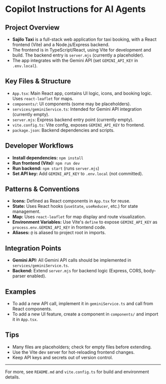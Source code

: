 # Copilot Instructions for AI Agents

## Project Overview
- **Sajilo Taxi** is a full-stack web application for taxi booking, with a React frontend (Vite) and a Node.js/Express backend.
- The frontend is in TypeScript/React, using Vite for development and build. The backend entry is `server.mjs` (currently a placeholder).
- The app integrates with the Gemini API (set `GEMINI_API_KEY` in `.env.local`).

## Key Files & Structure
- `App.tsx`: Main React app, contains UI logic, icons, and booking logic. Uses `react-leaflet` for maps.
- `components/`: UI components (some may be placeholders).
- `services/geminiService.ts`: Intended for Gemini API integration (currently empty).
- `server.mjs`: Express backend entry point (currently empty).
- `vite.config.ts`: Vite config, exposes `GEMINI_API_KEY` to frontend.
- `package.json`: Backend dependencies and scripts.

## Developer Workflows
- **Install dependencies:** `npm install`
- **Run frontend (Vite):** `npm run dev`
- **Run backend:** `npm start` (runs `server.mjs`)
- **Set API key:** Add `GEMINI_API_KEY` to `.env.local` (not committed).

## Patterns & Conventions
- **Icons:** Defined as React components in `App.tsx` for reuse.
- **State:** Uses React hooks (`useState`, `useReducer`, etc.) for state management.
- **Map:** Uses `react-leaflet` for map display and route visualization.
- **Environment Variables:** Use Vite's `define` to expose `GEMINI_API_KEY` as `process.env.GEMINI_API_KEY` in frontend code.
- **Aliases:** `@` is aliased to project root in imports.

## Integration Points
- **Gemini API:** All Gemini API calls should be implemented in `services/geminiService.ts`.
- **Backend:** Extend `server.mjs` for backend logic (Express, CORS, body-parser enabled).

## Examples
- To add a new API call, implement it in `geminiService.ts` and call from React components.
- To add a new UI feature, create a component in `components/` and import it in `App.tsx`.

## Tips
- Many files are placeholders; check for empty files before extending.
- Use the Vite dev server for hot-reloading frontend changes.
- Keep API keys and secrets out of version control.

---
For more, see `README.md` and `vite.config.ts` for build and environment details.
